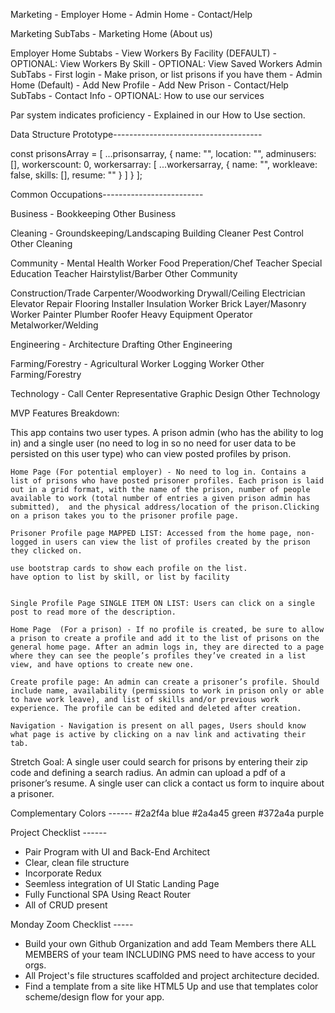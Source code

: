 Marketing - Employer Home - Admin Home - Contact/Help

Marketing SubTabs - Marketing Home (About us)

Employer Home Subtabs - View Workers By Facility (DEFAULT) - OPTIONAL: View Workers By Skill - OPTIONAL: View Saved Workers
Admin SubTabs - First login - Make prison, or list prisons if you have them - Admin Home (Default) - Add New Profile - Add New Prison -
Contact/Help SubTabs - Contact Info - OPTIONAL: How to use our services

Par system indicates proficiency - Explained in our 
How to Use section.

Data Structure Prototype-------------------------------------

const prisonsArray = [
  ...prisonsarray,
  {
    name: "",
    location: "",
    adminusers: [],
    workerscount: 0,
    workersarray: [
      ...workersarray,
      {
        name: "",
        workleave: false,
        skills: [],
        resume: ""
      }
    ]
  }
];

Common Occupations-------------------------

Business -
Bookkeeping
Other Business

Cleaning -
Groundskeeping/Landscaping
Building Cleaner
Pest Control
Other Cleaning

Community - 
Mental Health Worker
Food Preperation/Chef
Teacher
Special Education Teacher
Hairstylist/Barber
Other Community

Construction/Trade
Carpenter/Woodworking
Drywall/Ceiling
Electrician
Elevator Repair
Flooring Installer
Insulation Worker
Brick Layer/Masonry Worker
Painter
Plumber
Roofer
Heavy Equipment Operator
Metalworker/Welding

Engineering -
Architecture
Drafting
Other Engineering

Farming/Forestry -
Agricultural Worker
Logging Worker
Other Farming/Forestry

Technology -
Call Center Representative
Graphic Design
Other Technology

MVP Features Breakdown:

This app contains two user types. A prison admin (who has the ability to log in) and a single user (no need to log in so no need for user data to be persisted on this user type) who can view posted profiles by prison.

    Home Page (For potential employer) - No need to log in. Contains a list of prisons who have posted prisoner profiles. Each prison is laid out in a grid format, with the name of the prison, number of people available to work (total number of entries a given prison admin has submitted),  and the physical address/location of the prison.Clicking on a prison takes you to the prisoner profile page.

    Prisoner Profile page MAPPED LIST: Accessed from the home page, non-logged in users can view the list of profiles created by the prison they clicked on.
    
    use bootstrap cards to show each profile on the list.
    have option to list by skill, or list by facility


    Single Profile Page SINGLE ITEM ON LIST: Users can click on a single post to read more of the description.

    Home Page  (For a prison) - If no profile is created, be sure to allow a prison to create a profile and add it to the list of prisons on the general home page. After an admin logs in, they are directed to a page where they can see the people’s profiles they’ve created in a list view, and have options to create new one.

    Create profile page: An admin can create a prisoner’s profile. Should include name, availability (permissions to work in prison only or able to have work leave), and list of skills and/or previous work experience. The profile can be edited and deleted after creation.

    Navigation - Navigation is present on all pages, Users should know what page is active by clicking on a nav link and activating their tab.

Stretch Goal: A single user could search for prisons by entering their zip code and defining a search radius. An admin can upload a pdf of a prisoner’s resume. A single user can click a contact us form to inquire about a prisoner.

Complementary Colors ------
#2a2f4a blue
#2a4a45 green
#372a4a purple


Project Checklist ------

- Pair Program with UI and Back-End Architect
- Clear, clean file structure
- Incorporate Redux
- Seemless integration of UI Static Landing Page
- Fully Functional SPA Using React Router
- All of CRUD present

Monday Zoom Checklist -----
- Build your own Github Organization and add Team Members there ALL MEMBERS of your team INCLUDING PMS need to have access to your orgs.
- All Project's file structures scaffolded and project architecture decided. 
- Find a template from a site like HTML5 Up and use that templates color scheme/design flow for your app. 

